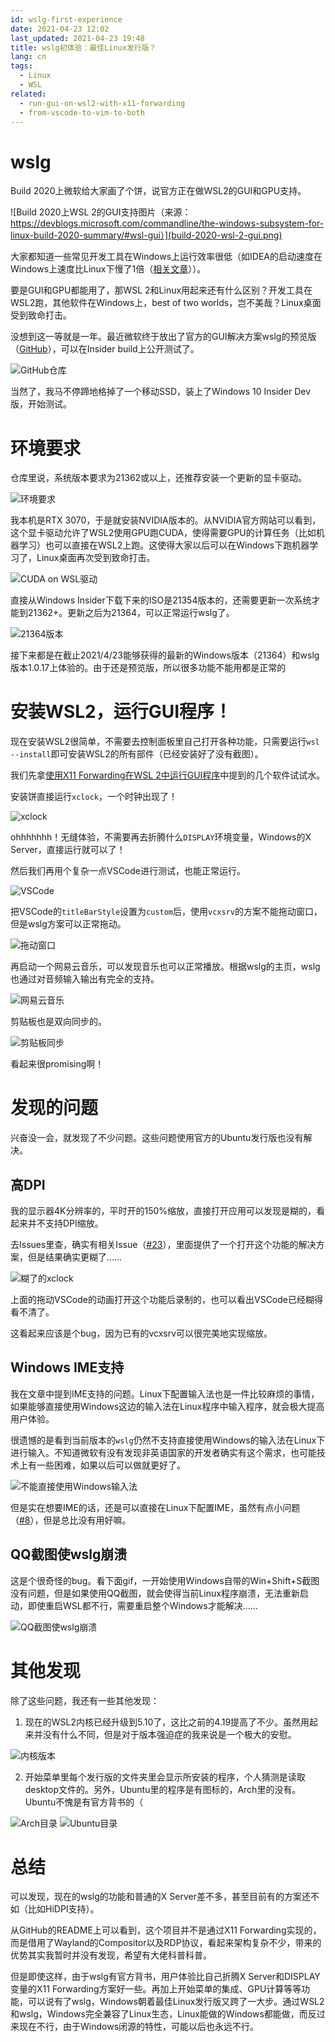 ```yaml
---
id: wslg-first-experience
date: 2021-04-23 12:02
last_updated: 2021-04-23 19:48
title: wslg初体验：最佳Linux发行版？
lang: cn
tags:
  - Linux
  - WSL
related:
  - run-gui-on-wsl2-with-x11-forwarding
  - from-vscode-to-vim-to-both
---
```


# wslg

Build 2020上微软给大家画了个饼，说官方正在做WSL2的GUI和GPU支持。

![Build 2020上WSL 2的GUI支持图片（来源：https://devblogs.microsoft.com/commandline/the-windows-subsystem-for-linux-build-2020-summary/#wsl-gui）](build-2020-wsl-2-gui.png)

大家都知道一些常见开发工具在Windows上运行效率很低（如IDEA的启动速度在Windows上速度比Linux下慢了1倍（[相关文章](/articles/from-vscode-to-vim-to-both)））。

要是GUI和GPU都能用了，那WSL 2和Linux用起来还有什么区别？开发工具在WSL2跑，其他软件在Windows上，best of two worlds，岂不美哉？Linux桌面受到致命打击。

没想到这一等就是一年。最近微软终于放出了官方的GUI解决方案wslg的预览版（[GitHub](https://github.com/microsoft/wslg)），可以在Insider build上公开测试了。

![GitHub仓库](./wslg-github.png)

当然了，我马不停蹄地格掉了一个移动SSD，装上了Windows 10 Insider Dev版，开始测试。

# 环境要求

仓库里说，系统版本要求为21362或以上，还推荐安装一个更新的显卡驱动。

![环境要求](./prerequisites.png)

我本机是RTX 3070，于是就安装NVIDIA版本的。从NVIDIA官方网站可以看到，这个显卡驱动允许了WSL2使用GPU跑CUDA，使得需要GPU的计算任务（比如机器学习）也可以直接在WSL2上跑。这使得大家以后可以在Windows下跑机器学习了，Linux桌面再次受到致命打击。

![CUDA on WSL驱动](./nvidia.png)

直接从Windows Insider下载下来的ISO是21354版本的，还需要更新一次系统才能到21362+。更新之后为21364，可以正常运行wslg了。

![21364版本](win-ver-watermark.png)

接下来都是在截止2021/4/23能够获得的最新的Windows版本（21364）和wslg版本1.0.17上体验的。由于还是预览版，所以很多功能不能用都是正常的

# 安装WSL2，运行GUI程序！

现在安装WSL2很简单，不需要去控制面板里自己打开各种功能，只需要运行`wsl --install`即可安装WSL2的所有部件（已经安装好了没有截图）。

我们先拿[使用X11 Forwarding在WSL 2中运行GUI程序](/articles/run-gui-on-wsl2-with-x11-forwarding)中提到的几个软件试试水。

安装饼直接运行`xclock`，一个时钟出现了！

![xclock](xclock.png)

ohhhhhhh！无缝体验，不需要再去折腾什么`DISPLAY`环境变量，Windows的X Server，直接运行就可以了！

然后我们再用个复杂一点VSCode进行测试，也能正常运行。

![VSCode](vscode-in-wsl.png)

把VSCode的`titleBarStyle`设置为`custom`后，使用`vcxsrv`的方案不能拖动窗口，但是wslg方案可以正常拖动。

![拖动窗口](vscode-draggable.gif)

再启动一个网易云音乐，可以发现音乐也可以正常播放。根据wslg的主页，wslg也通过对音频输入输出有完全的支持。

![网易云音乐](netease-cloud-music-wsl2.png)

剪贴板也是双向同步的。

![剪贴板同步](clipboard.gif)

看起来很promising啊！


# 发现的问题

兴奋没一会，就发现了不少问题。这些问题使用官方的Ubuntu发行版也没有解决。

## 高DPI

我的显示器4K分辨率的，平时开的150%缩放，直接打开应用可以发现是糊的，看起来并不支持DPI缩放。

去Issues里查，确实有相关Issue（[#23](https://github.com/microsoft/wslg/issues/23)），里面提供了一个打开这个功能的解决方案，但是结果确实更糊了……

![糊了的xclock](hidpi.png)

上面的拖动VSCode的动画打开这个功能后录制的，也可以看出VSCode已经糊得看不清了。

这看起来应该是个bug，因为已有的vcxsrv可以很完美地实现缩放。

## Windows IME支持

我在文章中提到IME支持的问题。Linux下配置输入法也是一件比较麻烦的事情，如果能够直接使用Windows这边的输入法在Linux程序中输入程序，就会极大提高用户体验。

很遗憾的是看到当前版本的`wslg`仍然不支持直接使用Windows的输入法在Linux下进行输入。不知道微软有没有发现非英语国家的开发者确实有这个需求，也可能技术上有一些困难，如果以后可以做就更好了。

![不能直接使用Windows输入法](ime.png)

但是实在想要IME的话，还是可以直接在Linux下配置IME，虽然有点小问题（[#8](https://github.com/microsoft/wslg/issues/8)），但是总比没有用好嘛。

## QQ截图使wslg崩溃

这是个很奇怪的bug。看下面gif，一开始使用Windows自带的Win+Shift+S截图没有问题，但是如果使用QQ截图，就会使得当前Linux程序崩溃，无法重新启动，即使重启WSL都不行，需要重启整个Windows才能解决……

![QQ截图使wslg崩溃](qq-screenshot-crash.gif)


# 其他发现

除了这些问题，我还有一些其他发现：

1. 现在的WSL2内核已经升级到5.10了，这比之前的4.19提高了不少。虽然用起来并没有什么不同，但是对于版本强迫症的我来说是一个极大的安慰。

![内核版本](kernel-version.png)

2. 开始菜单里每个发行版的文件夹里会显示所安装的程序，个人猜测是读取desktop文件的。另外，Ubuntu里的程序是有图标的，Arch里的没有。Ubuntu不愧是有官方背书的（

![Arch目录](arch-app-menu.png)
![Ubuntu目录](ubuntu-app-menu.png)

# 总结

可以发现，现在的wslg的功能和普通的X Server差不多，甚至目前有的方案还不如（比如HiDPI支持）。

从GitHub的README上可以看到，这个项目并不是通过X11 Forwarding实现的，而是借用了Wayland的Compositor以及RDP协议，看起来架构复杂不少，带来的优势其实我暂时并没有发现，希望有大佬科普科普。

但是即使这样，由于wslg有官方背书，用户体验比自己折腾X Server和DISPLAY变量的X11 Forwarding方案好一些。再加上开始菜单的集成、GPU计算等等功能，可以说有了wslg，Windows朝着最佳Linux发行版又跨了一大步。通过WSL2和wslg，Windows完全兼容了Linux生态，Linux能做的Windows都能做，而反过来现在不行，由于Windows闭源的特性，可能以后也永远不行。
